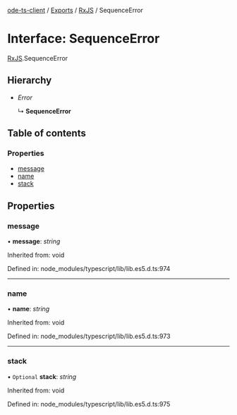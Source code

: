 [ode-ts-client](../README.md) / [Exports](../modules.md) / [RxJS](../modules/rxjs.md) / SequenceError

# Interface: SequenceError

[RxJS](../modules/rxjs.md).SequenceError

## Hierarchy

* *Error*

  ↳ **SequenceError**

## Table of contents

### Properties

- [message](rxjs.sequenceerror.md#message)
- [name](rxjs.sequenceerror.md#name)
- [stack](rxjs.sequenceerror.md#stack)

## Properties

### message

• **message**: *string*

Inherited from: void

Defined in: node_modules/typescript/lib/lib.es5.d.ts:974

___

### name

• **name**: *string*

Inherited from: void

Defined in: node_modules/typescript/lib/lib.es5.d.ts:973

___

### stack

• `Optional` **stack**: *string*

Inherited from: void

Defined in: node_modules/typescript/lib/lib.es5.d.ts:975
